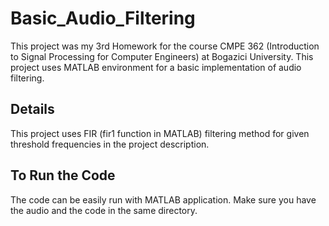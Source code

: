 # Basic_Audio_Filtering
This project was my 3rd Homework for the course CMPE 362 (Introduction to Signal Processing for Computer Engineers) at Bogazici University. This project uses MATLAB environment for a basic implementation of audio filtering.

## Details
This project uses FIR (fir1 function in MATLAB) filtering method for given threshold frequencies in the project description.

## To Run the Code
The code can be easily run with MATLAB application. Make sure you have the audio and the code in the same directory.
